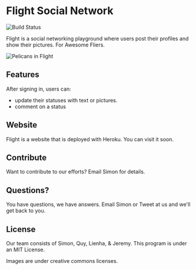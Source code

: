 Flight Social Network
=====================

![Build Status](https://travis-ci.org/simongondeck/flight-social-network.svg?branch=default-controller-photo)

Flight is a social networking playground where users post their profiles and show their pictures. For Awesome Fliers.

![Pelicans in Flight](http://openclipart.org/image/800px/svg_to_png/190060/pelicans-in-flight.png)

## Features

After signing in, users can:
- update their statuses with text or pictures.
- comment on a status

## Website

Flight is a website that is deployed with Heroku. You can visit it soon.

## Contribute

Want to contribute to our efforts? Email Simon for details.

## Questions?

You have questions, we have answers. Email Simon or Tweet at us and we'll get back to you.

## License

Our team consists of Simon, Quy, Lienha, & Jeremy. This program is under an MIT License.

Images are under creative commons licenses.
